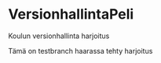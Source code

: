 # VersionhallintaPeli
Koulun versionhallinta harjoitus

Tämä on testbranch haarassa tehty harjoitus
